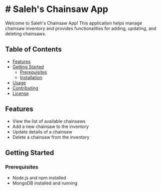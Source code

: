 # # Saleh's Chainsaw App

Welcome to Saleh's Chainsaw App! This application helps manage chainsaw inventory and provides functionalities for adding, updating, and deleting chainsaws.

## Table of Contents

- [Features](#features)
- [Getting Started](#getting-started)
  - [Prerequisites](#prerequisites)
  - [Installation](#installation)
- [Usage](#usage)
- [Contributing](#contributing)
- [License](#license)

## Features

- View the list of available chainsaws
- Add a new chainsaw to the inventory
- Update details of a chainsaw
- Delete a chainsaw from the inventory

## Getting Started

### Prerequisites

- Node.js and npm installed
- MongoDB installed and running
